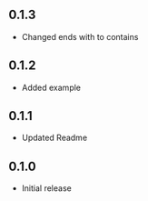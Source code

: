 ## 0.1.3
* Changed ends with to contains
## 0.1.2
* Added example

## 0.1.1
* Updated Readme

## 0.1.0

* Initial release

